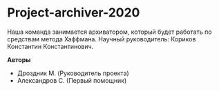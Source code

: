 # Project-archiver-2020
Наша команда занимается архиватором, который будет работать по средствам метода Хаффмана.  Научный руководитель: Кориков Константин Константинович.
 
 **Авторы**
- Дроздник M. (Руководитель проекта)
- Александров С. (Первый помощник)
